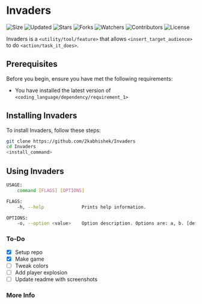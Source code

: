 # Invaders

![Size](https://img.shields.io/github/repo-size/2kabhishek/Invaders?style=plastic&color=0f0&label=Size)
![Updated](https://img.shields.io/github/last-commit/2kabhishek/Invaders?style=plastic&color=f00&label=Updated)
![Stars](https://img.shields.io/github/stars/2kabhishek/Invaders?style=plastic&color=ffc801&label=Stars)
![Forks](https://img.shields.io/github/forks/2kabhishek/Invaders?style=plastic&color=003cff&label=Forks)
![Watchers](https://img.shields.io/github/watchers/2kabhishek/Invaders?style=plastic&color=ff5500&label=Watchers)
![Contributors](https://img.shields.io/github/contributors/2kabhishek/Invaders?style=plastic&color=f0f&label=Contributors)
![License](https://img.shields.io/github/license/2kabhishek/Invaders?style=plastic&color=555&label=License)

Invaders is a `<utility/tool/feature>` that allows `<insert_target_audience>` to do `<action/task_it_does>`.

## Prerequisites

Before you begin, ensure you have met the following requirements:

- You have installed the latest version of `<coding_language/dependency/requirement_1>`

## Installing Invaders

To install Invaders, follow these steps:

```bash
git clone https://github.com/2kabhishek/Invaders
cd Invaders
<install_command>
```

## Using Invaders

```bash
USAGE:
    command [FLAGS] [OPTIONS]

FLAGS:
    -h, --help              Prints help information.

OPTIONS:
    -o, --option <value>    Option description. Options are: a, b. [default: a]

```
### To-Do

- [x] Setup repo
- [x] Make game
- [ ] Tweak colors
- [ ] Add player explosion
- [ ] Update readme with screenshots

### More Info
